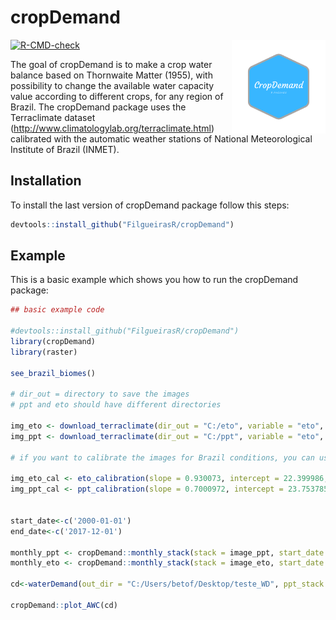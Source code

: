 # cropDemand

<div class="fluid-row" id="header">
    <img src='man/figures/logo_cropDemand.png' height='150' width='auto' align='right'>


<!-- badges: start -->
[![R-CMD-check](https://github.com/FilgueirasR/cropDemand/actions/workflows/R-CMD-check.yaml/badge.svg)](https://github.com/FilgueirasR/cropDemand/actions/workflows/R-CMD-check.yaml)
<!-- badges: end -->

The goal of cropDemand is to make a crop water balance based on Thornwaite Matter (1955),  with possibility to change the available water capacity value according to different crops, for any region of Brazil. The cropDemand package uses the Terraclimate dataset (http://www.climatologylab.org/terraclimate.html) calibrated with the automatic weather stations of National Meteorological Institute of Brazil (INMET).


## Installation

To install the last version of cropDemand package follow this steps:

``` r
devtools::install_github("FilgueirasR/cropDemand")

```

## Example

This is a basic example which shows you how to run the cropDemand package:

``` r
## basic example code

#devtools::install_github("FilgueirasR/cropDemand")
library(cropDemand)
library(raster)

see_brazil_biomes()

# dir_out = directory to save the images
# ppt and eto should have different directories

img_eto <- download_terraclimate(dir_out = "C:/eto", variable = "eto", years = c(2000:2017), region = "biomes_brazil", sub_region = 5) 
img_ppt <- download_terraclimate(dir_out = "C:/ppt", variable = "eto", years = c(2000:2017), region = "biomes_brazil", sub_region = 5) 

# if you want to calibrate the images for Brazil conditions, you can use the function eto_calibration and ppt_calibration

img_eto_cal <- eto_calibration(slope = 0.930073, intercept = 22.399986, eto_stack = img_eto)
img_ppt_cal <- ppt_calibration(slope = 0.7000972, intercept = 23.753785, ppt_stack = img_ppt)


start_date<-c('2000-01-01')
end_date<-c('2017-12-01')

monthly_ppt <- cropDemand::monthly_stack(stack = image_ppt, start_date = start_date, end_date = end_date)
monthly_eto <- cropDemand::monthly_stack(stack = image_eto, start_date = start_date, end_date = end_date)

cd<-waterDemand(out_dir = "C:/Users/betof/Desktop/teste_WD", ppt_stack = monthly_ppt , eto_stack = monthly_eto, AWC = 100)

cropDemand::plot_AWC(cd)


```
